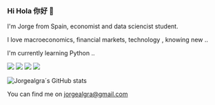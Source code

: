 ### Hi Hola 你好 👋

I'm Jorge from Spain, economist and data sciencist student.

I love macroeconomics, financial markets, technology , knowing new ..

I'm currently learning Python ..

<!--
**Jorgealgra/Jorgealgra** is a ✨ _special_ ✨ repository because its `README.md` (this file) appears on your GitHub profile.

Here are some ideas to get you started:

- 🔭 I’m currently working on ...
- 🌱 I’m currently learning ...
- 👯 I’m looking to collaborate on ...
- 🤔 I’m looking for help with ...
- 💬 Ask me about ...
- 📫 How to reach me: ...
- 😄 Pronouns: ...
- ⚡ Fun fact: ...
-->

<!--[![Header](https://raw.githubusercontent.com/MartinHeinz/<OWNER>/<OWNER>/readme_header.png "Header")](https://some-url.dev/)
-->

![](https://img.shields.io/badge/Code-Python-informational?style=flat&logo=python&logoColor=white&color=F4AC04&labelColor=black)
![](https://img.shields.io/badge/Code-R-informational?style=flat&logo=R&logoColor=white&color=F4AC04&labelColor=black)
![](https://img.shields.io/badge/Code-Pandas-informational?style=flat&logo=pandas&logoColor=white&color=F4AC04&labelColor=black)
![](https://img.shields.io/badge/Tools-PostgreSQL-informational?style=flat&logo=PostgreSQL&logoColor=white&color=5B47B9&labelColor=black)



![Jorgealgra´s GitHub stats](https://github-readme-stats.vercel.app/api?username=Jorgealgra&show_icons=true&theme=vision-friendly-dark)

<!-- Actual text -->

You can find me on jorgealgra@gmail.com


